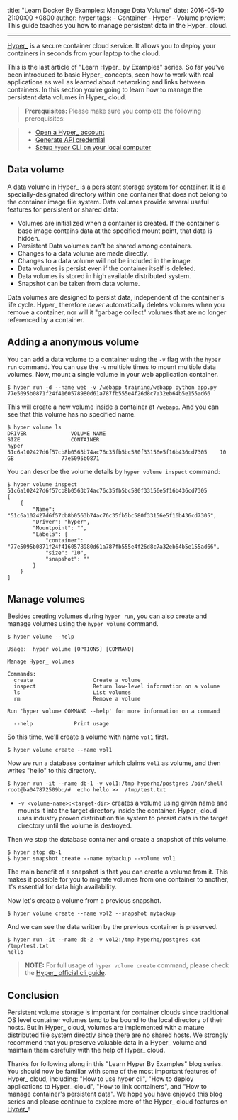 title: "Learn Docker By Examples: Manage Data Volume"
date: 2016-05-10 21:00:00 +0800
author: hyper
tags:
    - Container
    - Hyper
    - Volume
preview: This guide teaches you how to manage persistent data in the Hyper_ cloud.

---

[Hyper_](https://www.hyper.sh/) is a secure container cloud service. It allows you to deploy your containers in seconds from your laptop to the cloud.

This is the last article of "Learn Hyper_ by Examples" series. So far you’ve been introduced to basic Hyper_ concepts, seen how to work with real applications as well as learned about networking and links between containers. In this section you’re going to learn how to manage the persistent data volumes in Hyper_ cloud.

> **Prerequisites:**
> Please make sure you complete the following prerequisites:

> - [Open a Hyper_ account](https://console.hyper.sh/register)
> - [Generate API credential](https://docs.hyper.sh/GettingStarted/generate_api_credential.html)
> - [Setup `hyper` CLI on your local computer](https://docs.hyper.sh/GettingStarted/install.html)

## Data volume
A data volume in Hyper_ is a persistent storage system for container. It is a specially-designated directory within one container that does not belong to the container image file system. Data volumes provide several useful features for persistent or shared data:


- Volumes are initialized when a container is created. If the container's base image contains data at the specified mount point, that data is hidden.
- Persistent Data volumes can't be shared among containers.
- Changes to a data volume are made directly.
- Changes to a data volume will not be included in the image.
- Data volumes is persist even if the container itself is deleted.
- Data volumes is stored in high available distributed system. 
- Snapshot can be taken from data volume.

Data volumes are designed to persist data, independent of the container's life cycle. Hyper_ therefore *never* automatically deletes volumes when you remove a container, nor will it "garbage collect" volumes that are no longer
referenced by a container.


## Adding a anonymous volume

You can add a data volume to a container using the `-v` flag with the
`hyper run` command. You can use the `-v` multiple times
to mount multiple data volumes. Now, mount a single volume in your web
application container.

```shell
$ hyper run -d --name web -v /webapp training/webapp python app.py
77e5095b0871f24f4160578980d61a787fb555e4f26d8c7a32eb64b5e155ad66
```

This will create a new volume inside a container at `/webapp`. And you can see that this volume has no specified name.

```shell
$ hyper volume ls
DRIVER              VOLUME NAME                                                        SIZE                CONTAINER
hyper               51c6a102427d6f57cb8b0563b74ac76c35fb5bc580f33156e5f16b436cd7305    10 GB               77e5095b0871
```

You can describe the volume details by `hyper volume inspect` command:
```shell
$ hyper volume inspect 51c6a102427d6f57cb8b0563b74ac76c35fb5bc580f33156e5f16b436cd7305
[
    {
        "Name": "51c6a102427d6f57cb8b0563b74ac76c35fb5bc580f33156e5f16b436cd7305",
        "Driver": "hyper",
        "Mountpoint": "",
        "Labels": {
            "container": "77e5095b0871f24f4160578980d61a787fb555e4f26d8c7a32eb64b5e155ad66",
            "size": "10",
            "snapshot": ""
        }
    }
]
```

## Manage volumes

Besides creating volumes during `hyper run`, you can also create and manage volumes using the `hyper volume` command.

```shell
$ hyper volume --help

Usage:  hyper volume [OPTIONS] [COMMAND]

Manage Hyper_ volumes

Commands:
  create                   Create a volume
  inspect                  Return low-level information on a volume
  ls                       List volumes
  rm                       Remove a volume

Run 'hyper volume COMMAND --help' for more information on a command

  --help             Print usage
```
So this time, we'll create a volume with name `vol1` first.

```shell
$ hyper volume create --name vol1
```

Now we run a database container which claims `vol1` as volume, and then writes "hello" to this directory.
```shell
$ hyper run -it --name db-1 -v vol1:/tmp hyperhq/postgres /bin/shell
root@ba047872509b:/#  echo hello >>  /tmp/test.txt
```
* `-v <volume-name>:<target-dir>` creates a volume using given name and mounts it into the target directory inside the container. Hyper_ cloud uses industry proven distribution file system to persist data in the target directory until the volume is destroyed.

Then we stop the database container and create a snapshot of this volume.
```shell
$ hyper stop db-1
$ hyper snapshot create --name mybackup --volume vol1
```

The main benefit of a snapshot is that you can create a volume from it. This makes it possible for you to migrate volumes from one container to another, it's essential for data high availability.

Now let's create a volume from a previous snapshot.

```shell
$ hyper volume create --name vol2 --snapshot mybackup
```

And we can see the data written by the previous container is preserved.
```shell
$ hyper run -it --name db-2 -v vol2:/tmp hyperhq/postgres cat /tmp/test.txt
hello
```

> **NOTE:**
> For full usage of `hyper volume create` command, please check the [Hyper_ official cli guide](https://docs.hyper.sh/Reference/CLI/volume_create.html).


## Conclusion

Persistent volume storage is important for container clouds since traditional OS level container volumes tend to be bound to the local directory of their hosts. But in Hyper_ cloud, volumes are implemented with a mature distributed file system directly since there are no shared hosts. We strongly recommend that you preserve valuable data in a Hyper_ volume and maintain them carefully with the help of Hyper_ cloud.

Thanks for following along in this "Learn Hyper By Examples" blog series.  You should now be familiar with some of the most important features of Hyper_ cloud,  including: "How to use hyper cli", "How to deploy applications to Hyper_ cloud", "How to link containers",  and "How to manage container's persistent data". 
We hope you have enjoyed this blog series and please continue to explore more of the Hyper_  cloud features on  [Hyper_](https://console.hyper.sh/register)!
